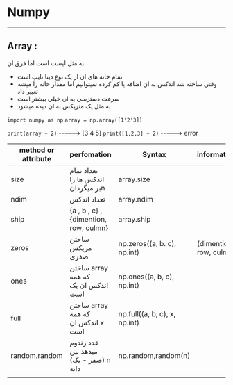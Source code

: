 # Numpy
___
## Array :
به مثل لیست است اما فرق ان 
- تمام خانه های ان از یک نوع دیتا تایپ است
- وقتی ساخته شد اندکس به ان اضافه یا کم کرده نمیتوانیم اما مقدار خانه را میشه تغییر داد
- سرعت دستزسی به ان خیلی بیشتر است
- به مثل یک متریکس به ان دیده میشود
  
`import numpy as np`
`array = np.array([1'2'3])`

`print(array + 2)` -----> [3 4 5]
`print([1,2,3] + 2)` -----> error


| method or attribute | perfomation                            | Syntax                            | information             |
| ------------------- | -------------------------------------- | --------------------------------- | ----------------------- |
| size                | تعداد تمام اندکس ها را بر میگردانn     | array.size                        |                         |
| ndim                | تعداد اندکس                            | array.ndim                        |                         |
| ship                | {a , b , c} , {dimention, row, culmn}  | array.ship                        |                         |
| zeros               | ساختن مریکس صفزی                       | np.zeros((a, b. c),       np.int) | (dimention, row, culmn) |
| ones                | ساختن array که همه اندکس ان یک است     | np.ones((a, b, c), np.int)        |                         |
| full                | ساختن array که همه اندکس ان x است      | np.full((a, b, c), x, np.int)     |                         |
| random.random       | عدد رندوم میدهد بین (صفر - یک)  n دانه | np.random,random(n)               |                         |
|                     |                                        |                                   |                         |

